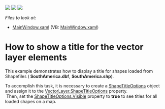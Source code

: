 <!-- default badges list -->
![](https://img.shields.io/endpoint?url=https://codecentral.devexpress.com/api/v1/VersionRange/128571824/15.2.4%2B)
[![](https://img.shields.io/badge/Open_in_DevExpress_Support_Center-FF7200?style=flat-square&logo=DevExpress&logoColor=white)](https://supportcenter.devexpress.com/ticket/details/E4248)
[![](https://img.shields.io/badge/📖_How_to_use_DevExpress_Examples-e9f6fc?style=flat-square)](https://docs.devexpress.com/GeneralInformation/403183)
<!-- default badges end -->
<!-- default file list -->
*Files to look at*:

* [MainWindow.xaml](./CS/VectorLayerTitleOptions/MainWindow.xaml) (VB: [MainWindow.xaml](./VB/VectorLayerTitleOptions/MainWindow.xaml))
<!-- default file list end -->
# How to show a title for the vector layer elements 


<p>This example demonstrates how to display a title for shapes loaded from Shapefiles (<strong> </strong><strong>SouthAmerica</strong><strong>.dbf</strong>, <strong>SouthAmerica</strong><strong>.shp</strong>). </p><p>To accomplish this task, it is necessary to create a  <a href="http://documentation.devexpress.com/#WPF/DevExpressXpfMapVectorLayer_ShapeTitleOptionstopic"><u>ShapeTitleOptions</u></a> object and assign it to the <a href="http://documentation.devexpress.com/#WPF/DevExpressXpfMapVectorLayer_ShapeTitleOptionstopic"><u>VectorLayer.ShapeTitleOptions</u></a> property. <br />
 Then, set the <a href="http://documentation.devexpress.com/#WPF/DevExpressXpfMapShapeTitleOptions_Visibletopic"><u>ShapeTitleOptions.Visible</u></a> property to <strong>true</strong> to see  titles for all  loaded shapes on a map<strong>. </strong></p><p> </p>

<br/>


